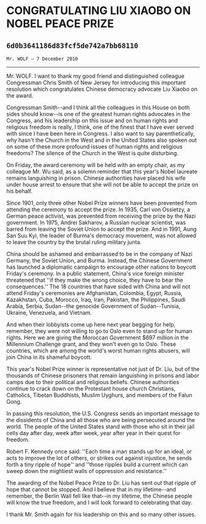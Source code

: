 # CONGRATULATING LIU XIAOBO ON NOBEL PEACE PRIZE
## `6d0b3641186d83fcf5de742a7bb68110`
`Mr. WOLF — 7 December 2010`

---


Mr. WOLF. I want to thank my good friend and distinguished colleague 
Congressman Chris Smith of New Jersey for introducing this important 
resolution which congratulates Chinese democracy advocate Liu Xiaobo on 
the award.

Congressman Smith--and I think all the colleagues in this House on 
both sides should know--is one of the greatest human rights advocates 
in the Congress, and his leadership on this issue and on human rights 
and religious freedom is really, I think, one of the finest that I have 
ever served with since I have been here in Congress. I also want to say 
parenthetically, why hasn't the Church in the West and in the United 
States also spoken out on some of these more profound issues of human 
rights and religious freedoms? The silence of the Church in the West is 
quite disturbing.

On Friday, the award ceremony will be held with an empty chair, as my 
colleague Mr. Wu said, as a solemn reminder that this year's Nobel 
laureate remains languishing in prison. Chinese authorities have placed 
his wife under house arrest to ensure that she will not be able to 
accept the prize on his behalf.

Since 1901, only three other Nobel Prize winners have been prevented 
from attending the ceremony to accept the prize. In 1935, Carl von 
Ossietzy, a German peace activist, was prevented from receiving the 
prize by the Nazi government. In 1975, Andrei Sakharov, a Russian 
nuclear scientist, was barred from leaving the Soviet Union to accept 
the prize. And in 1991, Aung San Suu Kyi, the leader of Burma's 
democracy movement, was not allowed to leave the country by the brutal 
ruling military junta.

China should be ashamed and embarrassed to be in the company of Nazi 
Germany, the Soviet Union, and Burma. Instead, the Chinese Government 
has launched a diplomatic campaign to encourage other nations to 
boycott Friday's ceremony. In a public statement, China's vice foreign 
minister threatened that ''if they make the wrong choice, they have to 
bear the consequences.'' The 18 countries that have sided with China 
and will not attend Friday's ceremonies are Afghanistan, Colombia, 
Egypt, Russia, Kazakhstan, Cuba, Morocco, Iraq, Iran, Pakistan, the 
Philippines, Saudi Arabia, Serbia, Sudan--the genocide Government of 
Sudan--Tunisia, Ukraine, Venezuela, and Vietnam.

And when their lobbyists come up here next year begging for help, 
remember, they were not willing to go to Oslo even to stand up for 
human rights. Here we are giving the Moroccan Government $697 million 
in the Millennium Challenge grant, and they won't even go to Oslo. 
These countries, which are among the world's worst human rights 
abusers, will join China in its shameful boycott.

This year's Nobel Prize winner is representative not just of Dr. Liu, 
but of the thousands of Chinese prisoners that remain languishing in 
prisons and labor camps due to their political and religious beliefs. 
Chinese authorities continue to crack down on the Protestant house 
church Christians, Catholics, Tibetan Buddhists, Muslim Uyghurs, and 
members of the Falun Gong.

In passing this resolution, the U.S. Congress sends an important 
message to the dissidents of China and all those who are being 
persecuted around the world. The people of the United States stand with 
those who sit in their jail cells day after day, week after week, year 
after year in their quest for freedom.

Robert F. Kennedy once said: ''Each time a man stands up for an 
ideal, or acts to improve the lot of others, or strikes out against 
injustice, he sends forth a tiny ripple of hope'' and ''those ripples 
build a current which can sweep down the mightiest walls of oppression 
and resistance.''

The awarding of the Nobel Peace Prize to Dr. Liu has sent out that 
ripple of hope that cannot be stopped. And I believe that in my 
lifetime--and remember, the Berlin Wall fell like that--in my lifetime, 
the Chinese people will know the true freedom, and I will look forward 
to celebrating that day.

I thank Mr. Smith again for his leadership on this and so many other 
issues.